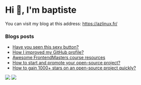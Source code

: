 # Hi 👋, I'm baptiste

You can visit my blog at this address: https://azlinux.fr/

### Blogs posts
<!-- BLOG-POST-LIST:START -->
- [Have you seen this sexy button?](https://dev.to/rahuldkjain/have-you-seen-this-sexy-button-2ijn)
- [How I improved my GitHub profile?](https://dev.to/rahuldkjain/how-i-improved-my-github-profile-480c)
- [Awesome FrontendMasters course resources](https://dev.to/rahuldkjain/awesome-frontendmasters-course-resources-1gj2)
- [How to start and promote your open-source project?](https://dev.to/rahuldkjain/how-to-start-and-promote-your-open-source-project-3ebp)
- [How to gain 1000+ stars on an open-source project quickly?](https://dev.to/rahuldkjain/how-my-project-repo-reached-200-stars-in-less-than-36-hours-on-github-2l15)
<!-- BLOG-POST-LIST:END -->

![](https://github-readme-stats.vercel.app/api/top-langs/?username=baptiste313&layout=compact&hide=css,scss,html,javascript&theme=dracula)
![](https://github-readme-stats.vercel.app/api/?username=baptiste313&layout=compact&hide=css,scss,html,javascript&theme=dracula)
